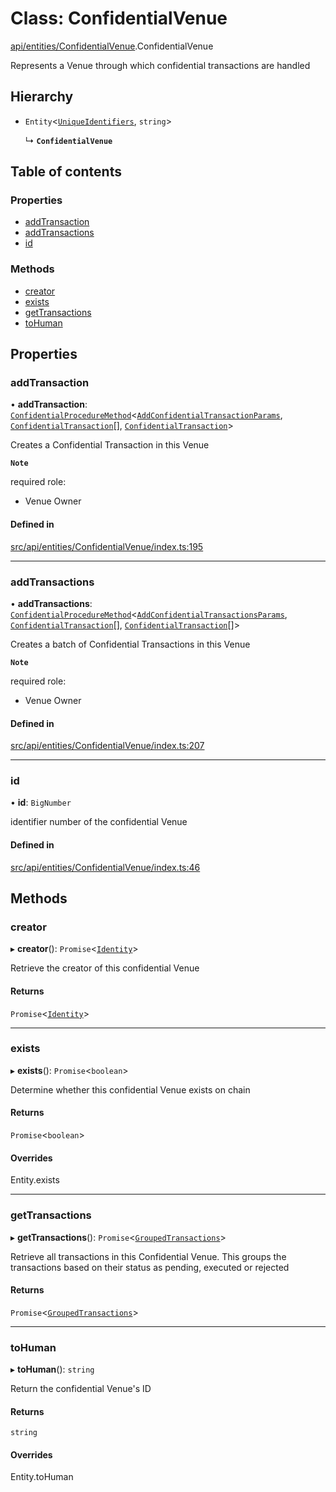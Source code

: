 # Class: ConfidentialVenue

[api/entities/ConfidentialVenue](../wiki/api.entities.ConfidentialVenue).ConfidentialVenue

Represents a Venue through which confidential transactions are handled

## Hierarchy

- `Entity`<[`UniqueIdentifiers`](../wiki/api.entities.ConfidentialVenue.UniqueIdentifiers), `string`\>

  ↳ **`ConfidentialVenue`**

## Table of contents

### Properties

- [addTransaction](../wiki/api.entities.ConfidentialVenue.ConfidentialVenue#addtransaction)
- [addTransactions](../wiki/api.entities.ConfidentialVenue.ConfidentialVenue#addtransactions)
- [id](../wiki/api.entities.ConfidentialVenue.ConfidentialVenue#id)

### Methods

- [creator](../wiki/api.entities.ConfidentialVenue.ConfidentialVenue#creator)
- [exists](../wiki/api.entities.ConfidentialVenue.ConfidentialVenue#exists)
- [getTransactions](../wiki/api.entities.ConfidentialVenue.ConfidentialVenue#gettransactions)
- [toHuman](../wiki/api.entities.ConfidentialVenue.ConfidentialVenue#tohuman)

## Properties

### addTransaction

• **addTransaction**: [`ConfidentialProcedureMethod`](../wiki/types.ConfidentialProcedureMethod)<[`AddConfidentialTransactionParams`](../wiki/api.procedures.types.AddConfidentialTransactionParams), [`ConfidentialTransaction`](../wiki/api.entities.ConfidentialTransaction.ConfidentialTransaction)[], [`ConfidentialTransaction`](../wiki/api.entities.ConfidentialTransaction.ConfidentialTransaction)\>

Creates a Confidential Transaction in this Venue

**`Note`**

 required role:
  - Venue Owner

#### Defined in

[src/api/entities/ConfidentialVenue/index.ts:195](https://github.com/PolymeshAssociation/polymesh-private-sdk/blob/297c67ce/src/api/entities/ConfidentialVenue/index.ts#L195)

___

### addTransactions

• **addTransactions**: [`ConfidentialProcedureMethod`](../wiki/types.ConfidentialProcedureMethod)<[`AddConfidentialTransactionsParams`](../wiki/api.procedures.types.AddConfidentialTransactionsParams), [`ConfidentialTransaction`](../wiki/api.entities.ConfidentialTransaction.ConfidentialTransaction)[], [`ConfidentialTransaction`](../wiki/api.entities.ConfidentialTransaction.ConfidentialTransaction)[]\>

Creates a batch of Confidential Transactions in this Venue

**`Note`**

 required role:
  - Venue Owner

#### Defined in

[src/api/entities/ConfidentialVenue/index.ts:207](https://github.com/PolymeshAssociation/polymesh-private-sdk/blob/297c67ce/src/api/entities/ConfidentialVenue/index.ts#L207)

___

### id

• **id**: `BigNumber`

identifier number of the confidential Venue

#### Defined in

[src/api/entities/ConfidentialVenue/index.ts:46](https://github.com/PolymeshAssociation/polymesh-private-sdk/blob/297c67ce/src/api/entities/ConfidentialVenue/index.ts#L46)

## Methods

### creator

▸ **creator**(): `Promise`<[`Identity`](../wiki/api.entities.Identity.Identity)\>

Retrieve the creator of this confidential Venue

#### Returns

`Promise`<[`Identity`](../wiki/api.entities.Identity.Identity)\>

___

### exists

▸ **exists**(): `Promise`<`boolean`\>

Determine whether this confidential Venue exists on chain

#### Returns

`Promise`<`boolean`\>

#### Overrides

Entity.exists

___

### getTransactions

▸ **getTransactions**(): `Promise`<[`GroupedTransactions`](../wiki/api.entities.ConfidentialTransaction.types.GroupedTransactions)\>

Retrieve all transactions in this Confidential Venue.
This groups the transactions based on their status as pending, executed or rejected

#### Returns

`Promise`<[`GroupedTransactions`](../wiki/api.entities.ConfidentialTransaction.types.GroupedTransactions)\>

___

### toHuman

▸ **toHuman**(): `string`

Return the confidential Venue's ID

#### Returns

`string`

#### Overrides

Entity.toHuman
